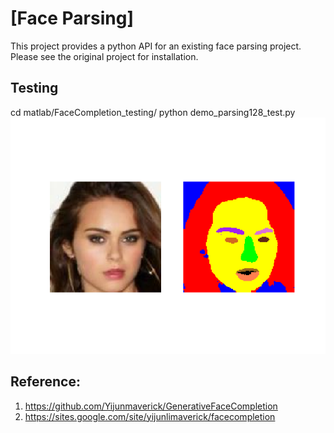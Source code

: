# [Face Parsing]

This project provides a python API for an existing face parsing project. Please see the original project for installation. 

## Testing

cd matlab/FaceCompletion_testing/
python demo_parsing128_test.py
![alt text](https://github.com/cunjian/face_segmentation/blob/master/matlab/FaceCompletion_testing/example_result.png "Logo Title Text 1")


## Reference:

1. https://github.com/Yijunmaverick/GenerativeFaceCompletion
2. https://sites.google.com/site/yijunlimaverick/facecompletion

